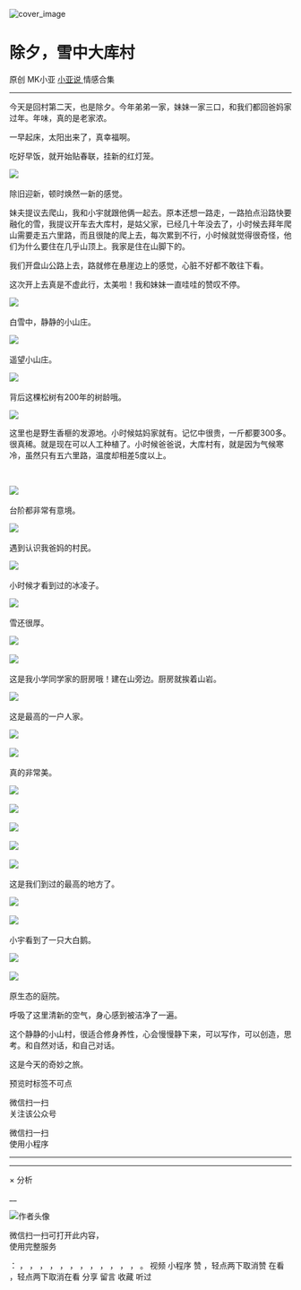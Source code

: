 ![cover_image](http://mmbiz.qpic.cn/mmbiz_jpg/A8SKDch4cJHENeeoOBv2vrVIS8onkII46UWhYdTCuA6fm6DLXl5qP65qCk1OuwZdUOHwKkiccT3DCnglrcMUYiaQ/0?wx_fmt=jpeg)

#  除夕，雪中大库村

原创  MK小亚  [ 小亚说 ](https://mp.weixin.qq.com/mp/appmsgalbum?__biz=MzUxNDAwNTk0MQ==&action=getalbum&album_id=1708248415014289409#wechat_redirect) 情感合集

__ _ _ _ _

今天是回村第二天，也是除夕。今年弟弟一家，妹妹一家三口，和我们都回爸妈家过年。年味，真的是老家浓。

  

一早起床，太阳出来了，真幸福啊。

吃好早饭，就开始贴春联，挂新的红灯笼。

  

![](https://mmbiz.qpic.cn/mmbiz_jpg/A8SKDch4cJHENeeoOBv2vrVIS8onkII4jEWn6kRiawDze1xRiaAL9xtcZDVgdjc3iagxtDmnYtTMG3XA4Nib3FGSxA/640?wx_fmt=jpeg)
​

除旧迎新，顿时焕然一新的感觉。

  

妹夫提议去爬山，我和小宇就跟他俩一起去。原本还想一路走，一路拍点沿路快要融化的雪，我提议开车去大库村，是姑父家，已经几十年没去了，小时候去拜年爬山需要走五六里路，而且很陡的爬上去，每次累到不行，小时候就觉得很奇怪，他们为什么要住在几乎山顶上。我家是住在山脚下的。

  

我们开盘山公路上去，路就修在悬崖边上的感觉，心脏不好都不敢往下看。

  

这次开上去真是不虚此行，太美啦！我和妹妹一直哇哇的赞叹不停。

![](https://mmbiz.qpic.cn/mmbiz_jpg/A8SKDch4cJHENeeoOBv2vrVIS8onkII4SvGOB9gfdiamgeqSQDia1C4U50PK5NF4DwOIGfcfjYVzdu9CYrpGKjZA/640?wx_fmt=jpeg)
​

白雪中，静静的小山庄。

  

![](https://mmbiz.qpic.cn/mmbiz_jpg/A8SKDch4cJHENeeoOBv2vrVIS8onkII4CTJiaibEic3HO6Jmo72aiaicTicKxmrB1oIvuct7rSDtV1MFJmjtb2zicP4lw/640?wx_fmt=jpeg)
​

遥望小山庄。

![](https://mmbiz.qpic.cn/mmbiz_jpg/A8SKDch4cJHENeeoOBv2vrVIS8onkII4BxiaMB7uUexQGL0vkAoibuiafibRuy3Eib7quwyUKxphIkUXlJ9uacNEKgg/640?wx_fmt=jpeg)
​

背后这棵松树有200年的树龄哦。

![](https://mmbiz.qpic.cn/mmbiz_jpg/A8SKDch4cJHENeeoOBv2vrVIS8onkII4utkiaXnuicAS9HF9CvGvM7gn1jebEI9wsdXgXRFdvV2g5gXYF1J2Adbw/640?wx_fmt=jpeg)

这里也是野生香榧的发源地。小时候姑妈家就有。记忆中很贵，一斤都要300多。很真稀。就是现在可以人工种植了。小时候爸爸说，大库村有，就是因为气候寒冷，虽然只有五六里路，温度却相差5度以上。

​

![](https://mmbiz.qpic.cn/mmbiz_jpg/A8SKDch4cJHENeeoOBv2vrVIS8onkII4siaApxIXK5XoPOXKeNiarrOzlNPMrgAdSgEPZ9pPqu46ufwO7noK5hfw/640?wx_fmt=jpeg)
​

台阶都非常有意境。

  

![](https://mmbiz.qpic.cn/mmbiz_jpg/A8SKDch4cJHENeeoOBv2vrVIS8onkII4q2btibSlPOcoRTOM6iaEIw0l3bU5HGO4GRsVZ1sKPh6akxWIRD9rFLWw/640?wx_fmt=jpeg)
​

遇到认识我爸妈的村民。

  

![](https://mmbiz.qpic.cn/mmbiz_jpg/A8SKDch4cJHENeeoOBv2vrVIS8onkII4ibkUyFNR3I05xTibYoCicmhSUicGwq2BzdZ7wRKw3VvneiaIVA7FyjvoRjA/640?wx_fmt=jpeg)
​

小时候才看到过的冰凌子。

  

![](https://mmbiz.qpic.cn/mmbiz_jpg/A8SKDch4cJHENeeoOBv2vrVIS8onkII4B8N5U6QjPfyP3UGxm75x3VEMEjfsNYUkF9ISt6WUwDStV4v2RUiaHGA/640?wx_fmt=jpeg)
​

雪还很厚。

  

![](https://mmbiz.qpic.cn/mmbiz_jpg/A8SKDch4cJHENeeoOBv2vrVIS8onkII45gHFjr3yHkKrsgichNxlkZx04d4GPduE30jMyiarouPzCsg9YUtFEcWQ/640?wx_fmt=jpeg)
​

![](https://mmbiz.qpic.cn/mmbiz_jpg/A8SKDch4cJHENeeoOBv2vrVIS8onkII4JXlnVzt8OQ6UcT6J1ZEZOakP16qJbwicfuUoteVB6SNGucyNawTpiaCA/640?wx_fmt=jpeg)
​

这是我小学同学家的厨房哦！建在山旁边。厨房就挨着山岩。

  

![](https://mmbiz.qpic.cn/mmbiz_jpg/A8SKDch4cJHENeeoOBv2vrVIS8onkII4SmAqEDhicKeATLV2xSLOHdFMwGWYvCcJBc64rSTSMGp77LLKUCMPXuA/640?wx_fmt=jpeg)
​

这是最高的一户人家。

  

![](https://mmbiz.qpic.cn/mmbiz_jpg/A8SKDch4cJHENeeoOBv2vrVIS8onkII4KdC0uG52adM0T2XQTASQtAQg8UQF7rkRUqGSS4pQRibcmKspzJPY15A/640?wx_fmt=jpeg)
​

![](https://mmbiz.qpic.cn/mmbiz_jpg/A8SKDch4cJHENeeoOBv2vrVIS8onkII4Kr5ApbAHpBKHgmPxPgMN1xP3WGFViaAiaCyvPSvJETVvLO4wWkOcCgZg/640?wx_fmt=jpeg)
​

真的非常美。

![](https://mmbiz.qpic.cn/mmbiz_jpg/A8SKDch4cJHENeeoOBv2vrVIS8onkII4YT4Htic7KkuCBia82C1Xo4aI1wUVJMZZ74gib2urZ3neWYE6PLT7Tqu0A/640?wx_fmt=jpeg)
​

![](https://mmbiz.qpic.cn/mmbiz_jpg/A8SKDch4cJHENeeoOBv2vrVIS8onkII4teFA11LKsmHbkDI943Z4lSSIiaLnbeREltHs6qEJnhMurHZTXsqCSCA/640?wx_fmt=jpeg)
​

![](https://mmbiz.qpic.cn/mmbiz_jpg/A8SKDch4cJHENeeoOBv2vrVIS8onkII4Fb34zU3ricib5guFys3yQANgCVj2IllE1YCic2c2reATjs2GWaQvHLBjg/640?wx_fmt=jpeg)
​

![](https://mmbiz.qpic.cn/mmbiz_jpg/A8SKDch4cJHENeeoOBv2vrVIS8onkII4moNphaiamNpnOhogvsP4icJCtbI0jE1yED6Kt6iahDqQa4XLG4Kbia9Nvw/640?wx_fmt=jpeg)
​

![](https://mmbiz.qpic.cn/mmbiz_jpg/A8SKDch4cJHENeeoOBv2vrVIS8onkII4e2o2Vkd7dac6RibicWZrZMAAp0RnspGS5RpKBuFlWx3oOO6Q4VkXA2JA/640?wx_fmt=jpeg)
​

这是我们到过的最高的地方了。

  

![](https://mmbiz.qpic.cn/mmbiz_jpg/A8SKDch4cJHENeeoOBv2vrVIS8onkII470fsoHSYNdXmBDxLSeTrEKGicWcCp2SHZuLA2LIKIJPnz4fLgqMJuDQ/640?wx_fmt=jpeg)
​

![](https://mmbiz.qpic.cn/mmbiz_jpg/A8SKDch4cJHENeeoOBv2vrVIS8onkII4DictY7FDGZhJEntbTBNSfkAuTOAnOHFZ8dZjOwhXuaE1jhG9acHZe1A/640?wx_fmt=jpeg)
​

小宇看到了一只大白鹅。

  

![](https://mmbiz.qpic.cn/mmbiz_jpg/A8SKDch4cJHENeeoOBv2vrVIS8onkII4BqvHdNshmgNzqLCfEylgoTaAQVPd7DVbm49czTSNApeG3l9aqFsTnw/640?wx_fmt=jpeg)
​

![](https://mmbiz.qpic.cn/mmbiz_jpg/A8SKDch4cJHENeeoOBv2vrVIS8onkII4Mvn0zEWlGnp2LlPxibkaSUDyCHabj93GgIsaX0NCYW7PH6OLibYrMFzA/640?wx_fmt=jpeg)
​

原生态的庭院。

  

呼吸了这里清新的空气，身心感到被洁净了一遍。

这个静静的小山村，很适合修身养性，心会慢慢静下来，可以写作，可以创造，思考。和自然对话，和自己对话。

  

这是今天的奇妙之旅。

预览时标签不可点

微信扫一扫  
关注该公众号



微信扫一扫  
使用小程序

****



****



×  分析

__

![作者头像](http://mmbiz.qpic.cn/mmbiz_png/A8SKDch4cJE0KicTMyrVCx3VLqEgic5sJ1V5QeGZTibG9GLZlSCXSj5ByXNkib5PBrZVMkI41KKxgwE1K9gfypUeRg/0?wx_fmt=png)

微信扫一扫可打开此内容，  
使用完整服务

：  ，  ，  ，  ，  ，  ，  ，  ，  ，  ，  ，  ，  。  视频  小程序  赞  ，轻点两下取消赞  在看  ，轻点两下取消在看
分享  留言  收藏  听过

